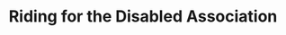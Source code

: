 ---
title: "Riding for the Disabled Association"
address: "Fort Centre, 38, Craigmore Rd, Maghera, Co. Derry BT46 5AN"
tel: "028 7964 4280"
county: "Derry"
category: "Equestrian Schools"
type: "Content"
lat: "54.851978"
lng: "-6.679941"
---